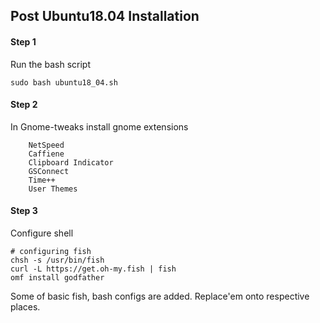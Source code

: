## Post Ubuntu18.04 Installation
#### Step 1

Run the bash script

    sudo bash ubuntu18_04.sh

#### Step 2
 In Gnome-tweaks install gnome extensions

	    NetSpeed
	    Caffiene
	    Clipboard Indicator
	    GSConnect
	    Time++
	    User Themes

#### Step 3
 Configure shell

	# configuring fish
	chsh -s /usr/bin/fish
	curl -L https://get.oh-my.fish | fish
	omf install godfather
	
 Some of basic fish, bash configs are added. Replace'em onto respective places.
